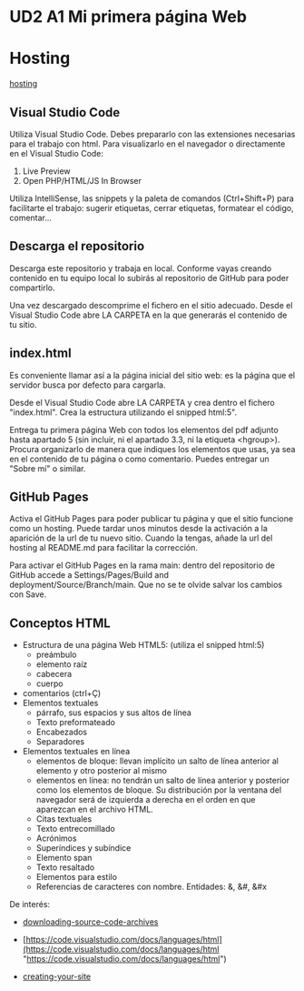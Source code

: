 # UD2 A1 Mi primera página Web

# Hosting
[hosting](https://shiny-barnacle-gqvg9kg.pages.github.io/)

## Visual Studio Code
Utiliza Visual Studio Code. Debes prepararlo con las extensiones necesarias para el trabajo con html. Para visualizarlo en el navegador o directamente en el Visual Studio Code: 

1. Live Preview
2. Open PHP/HTML/JS In Browser

Utiliza IntelliSense, las snippets y la paleta de comandos (Ctrl+Shift+P) para facilitarte el trabajo: sugerir etiquetas, cerrar etiquetas, formatear el código, comentar...

## Descarga el repositorio

Descarga este repositorio y trabaja en local. Conforme vayas creando contenido en tu equipo local lo subirás al repositorio de GitHub para poder compartirlo.

Una vez descargado descomprime el fichero en el sitio adecuado. Desde el Visual Studio Code abre LA CARPETA en la que generarás el contenido de tu sitio.  

## index.html

Es conveniente llamar así a la página inicial del sitio web: es la página que el servidor busca por defecto para cargarla.

Desde el Visual Studio Code abre LA CARPETA y crea dentro el fichero "index.html". Crea la estructura utilizando el snipped html:5".

Entrega tu primera página Web con todos los elementos del pdf adjunto hasta apartado 5 (sin incluir, ni el apartado 3.3, ni la etiqueta \<hgroup\>). Procura organizarlo de manera que indiques los elementos que usas, ya sea en el contenido de tu página o como comentario. Puedes entregar un "Sobre mí" o similar.

## GitHub Pages

Activa el GitHub Pages para poder publicar tu página y que el sitio funcione como un hosting. Puede tardar unos minutos desde la activación a la aparición de la url de tu nuevo sitio. Cuando la tengas, añade la url del hosting al README.md para facilitar la corrección.

Para activar el GitHub Pages en la rama main: dentro del repositorio de GitHub accede a Settings/Pages/Build and deployment/Source/Branch/main. Que no se te olvide salvar los cambios con Save.  

## Conceptos HTML

- Estructura de una página Web HTML5: (utiliza el snipped html:5)
   - preámbulo
   - elemento raíz
   - cabecera
   - cuerpo
- comentarios (ctrl+Ç)
- Elementos textuales
   - párrafo, sus espacios y sus altos de línea
   - Texto preformateado 
   - Encabezados 
   - Separadores 
- Elementos textuales en línea
     - elementos de bloque: llevan implícito un salto de línea anterior al elemento y otro posterior al mismo
     - elementos en línea: no tendrán un salto de línea anterior y posterior como los elementos de bloque. Su distribución por la ventana del navegador será de izquierda a derecha en el orden en que aparezcan en el archivo HTML.
   - Citas textuales
   - Texto entrecomillado
   - Acrónimos
   - Superíndices y subíndice
   - Elemento span
   - Texto resaltado
   - Elementos para estilo
   - Referencias de caracteres con nombre. Entidades: &, &#, &#x

De interés:

* [downloading-source-code-archives](https://docs.github.com/en/repositories/working-with-files/using-files/downloading-source-code-archives#downloading-source-code-archives)
- [https://code.visualstudio.com/docs/languages/html](https://code.visualstudio.com/docs/languages/html "https://code.visualstudio.com/docs/languages/html")  
    
- [creating-your-site](https://docs.github.com/en/pages/getting-started-with-github-pages/creating-a-github-pages-site#creating-your-site)
